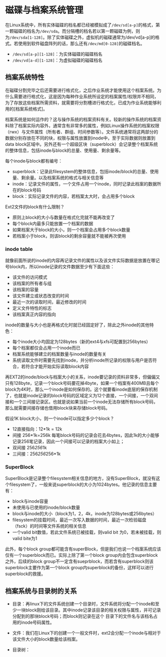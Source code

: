 # 磁碟与档案系统管理

在Linux系统中，所有实体磁碟的档名都已经被模拟成了`/dev/sd[a-p]`的格式，第一颗磁碟的档名为`/dev/sda`。而分隔槽的档名若以第一颗磁碟为例，则为`/dev/sda[1-128]`。除了实体磁碟之外，虚拟机的磁碟通常为/dev/vd[a-p]的格式。若使用到软件磁盘阵列的话，那么还有`/dev/md[0-128]`的磁碟档名。

* `/dev/sd[a-p][1-128]`：为实体磁碟的磁碟档名
* `/dev/vd[a-d][1-128]`：为虚拟磁碟的磁碟档名

## 档案系统特性
在磁碟分割完毕之后还需要进行格式化，之后作业系统才能使用这个档案系统。为什么需要进行格式化，这是因为每种作业系统所设定的档案属性/权限并不相同，为了存放这些档案所需资料，就需要将分割槽进行格式化，已成为作业系统能够利用的[档案系统格式]。

档案系统是如何运作的？这与操作系统的档案资料有关。较新的操作系统的档案资料除了档案实际内容外，通常含有非常多的属性，例如Linux操作系统的档案权限（rwx）与文件属性（所有者、群组、时间参数等）。文件系统通常将这两部分的数据分别存放在不同的块，权限与属性放置到inode中，至于实际数据则放置到data block区域中。另外还有一个超级区块（superblock）会记录整个档案系统的整体信息，包括inode与block的总量、使用量、剩余量等。

每个inode与block都有编号：
* superblock：记录此filesystem的整体信息，包括inode/block的总量、使用量、剩余量。以及档案系统的格式与相关信息等
* inode：记录文件的属性，一个文件占用一个inode，同时记录此档案的数据所在的block号码
* block：实际记录文件的内容，若档案太大时，会占用多个block

Ext2文件的block有什么限制？
* 原则上block的大小与数量在格式化完就不能再改变了
* 每个block内最多只能放置一个档案的数据
* 如果档案大于block的大小，则一个档案会占用多个block数量
* 若档案小于block，则该block的剩余容量就不能被再次使用

### inode table
就像前面所说的inode的内容再记录文件的属性以及该文件实际数据是放置在哪记号block内，所以inode记录的文件数据至少有下面这些：
* 该文件的访问模式
* 该档案的所有者与组
* 该档案的容量
* 该文件建立或状态改变的时间
* 最近一次的读取时间，最近修改的时间
* 定义文件特性的标志
* 该档案真正内容的指向

inode的数量与大小也是再格式化时就已经固定好了，除此之外inode的其他特色：
* 每个inode大小均固定为128bytes（新的ext4与xfs可配置到256bytes）
* 每个档案都仅会占用一个inode而已
* 档案系统能够建立的档案数量与inode的数量有关
* 系统读取文件时需要先找到inode，并分析inode所记录的权限与用户是否符合，若符合才能开始实际读取block内容

再EXT2的inode/block与档案大小的关系，inode要记录的资料非常多，但偏偏又只有128byte，记录一个block号码要花掉4byte，如果一个档案有400MB且每个block为4K时，那么一个inode是如何保存的。这个就要看inode底层的保存机制了，也就是inode记录的block号码的区域定义为12个直接，一个间接，一个双间接和一个三间接记录区。也就是说如果当前一个inode无法存储所有block号码，那么就需要间接存储也借用block块来存储block号码。

假设1K block大小，则一个inode可以指定多少个block？
* 12直接指向：12*1k = 12k
* 间接 256*1k=256k
每笔block号码的记录会花去4bytes，因此1k的大小能够记录256笔记录，因此一个间接可以记录的档案大小如上；
* 双间接 256*256*1k
* 三间接：256*256*256*1k

### SuperBlock

SuperBlock是记录整个filesystem相关信息的地方，没有SuperBlock，就没有这个filesystem了，一般来说superblock的大小为1024bytes。他记录的信息主要有：
* block与inode容量
* 未使用与已使用的inode/block数量
* block与inode的大小（block为1，2，4k，inode为128bytes或256bytes）
* filesystem的挂载时间，最近一次写入数据的时间，最近一次检验磁盘（fsck）的时间等文件系统的相关信息
* 一个valid bit数值，若此文件系统已被挂载，则valid bit 为0，若未被挂载，则valid bite为1

此外，每个block group都可能含有superBlock，但是我们也说一个档案系统应该仅有一个superblock而已。实际上除了第一个block group内会包含superblock之外，后续的block group不一定含有sueprblock，而若含有superblock则该superblock主要作为第一个block group内superblock的备份，这样可以进行superblock的救援。

## 档案系统与目录树的关系

* 目录：再linux下的文件系统创建一个目录时，文件系统将分配一个inode和至少一块block刚给该目录。其中inode记录该目录的相关权限与属性，并可记录分配到的那块block号码；而block则记录在这个
目录下的文件名与该档名占用的inode号码属性。

* 文件：我们在Linux下的创建一个一般文件时，ext2会分配一个inode与相对于该文件大小的block数量给该档案。
* 目录树：